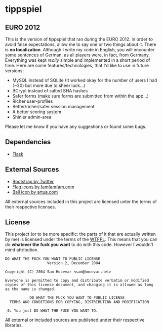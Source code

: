 # tippspiel
## EURO 2012

This is the version of tippspiel that ran during the EURO 2012. In order to avoid false expectations, allow me to say one or two things about it.
There is **no localization**. Although I write my code in English, you will encounter some sentences of German, as all players were, in fact, from Germany.
Everything was kept _really_ simple and implemented in a short period of time. Here are some features/technologies, that I'd like to use in future versions:
 * MySQL instead of SQLite (It worked okay for the number of users I had (~30) but more due to sheer luck...)
 * BCrypt instead of salted SHA hashes
 * Safer forms (make sure forms are submitted from within the app...)
 * Richer user-profiles
 * Better/richer/safer session management
 * A better scoring system
 * Shinier admin-area

Please let me know if you have any suggestions or found some bugs.

## Dependencies
 * [Flask](https://github.com/mitsuhiko/flask)

## External Sources
 * [Bootstrap by Twitter](http://twitter.github.com/bootstrap/)
 * [Flag icons by famfamfam.com](http://www.famfamfam.com/lab/icons/flags/)
 * [Ball icon by artua.com](http://www.artua.com/)

 All external sources included in this project are licensed unter the terms of their respective licenses.

## License
This project (or to be more specific: the parts of it that are actually written by me) is licensed under the terms of the [WTFPL](http://sam.zoy.org/wtfpl/). This means that you can do **whatever the fuck you want** to do with this code. However I wouldn't mind attribution.

    DO WHAT THE FUCK YOU WANT TO PUBLIC LICENSE 
                       Version 2, December 2004 

    Copyright (C) 2004 Sam Hocevar <sam@hocevar.net> 

    Everyone is permitted to copy and distribute verbatim or modified 
    copies of this license document, and changing it is allowed as long 
    as the name is changed. 

               DO WHAT THE FUCK YOU WANT TO PUBLIC LICENSE 
      TERMS AND CONDITIONS FOR COPYING, DISTRIBUTION AND MODIFICATION 

     0. You just DO WHAT THE FUCK YOU WANT TO.

All external or included sources are published under their respective libraries.

